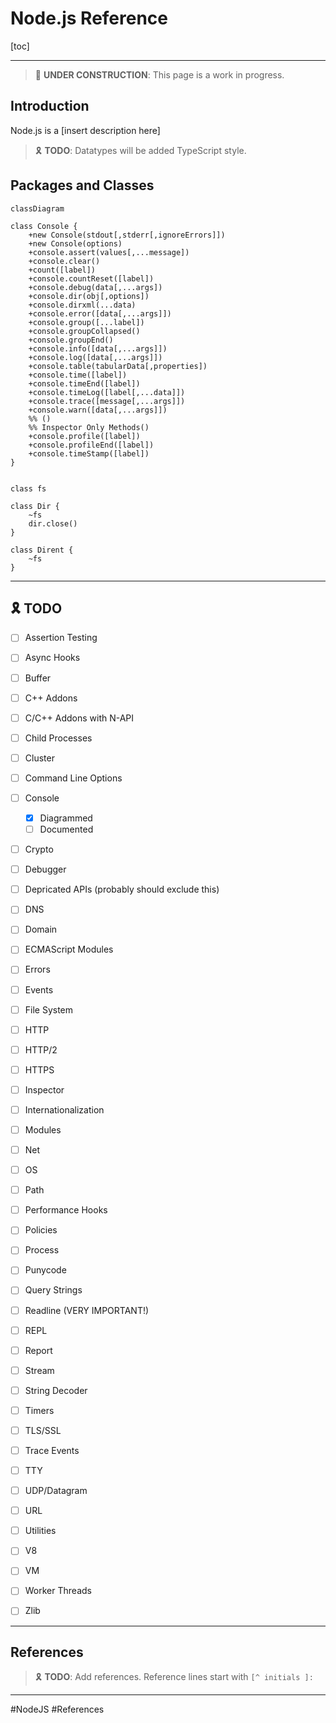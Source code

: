 # Node.js Reference

[toc]

---

> :construction: **UNDER CONSTRUCTION**: This page is a work in progress.

## Introduction

Node.js is a [insert description here]



> :reminder_ribbon: **TODO**: Datatypes will be added TypeScript style.



## Packages and Classes

```mermaid
classDiagram

class Console {
	+new Console(stdout[,stderr[,ignoreErrors]])
	+new Console(options)
	+console.assert(values[,...message])
	+console.clear()
	+count([label])
	+console.countReset([label])
	+console.debug(data[,...args])
	+console.dir(obj[,options])
	+console.dirxml(...data)
	+console.error([data[,...args]])
	+console.group([...label])
	+console.groupCollapsed()
	+console.groupEnd()
	+console.info([data[,...args]])
	+console.log([data[,...args]])
	+console.table(tabularData[,properties])
	+console.time([label])
	+console.timeEnd([label])
	+console.timeLog([label[,...data]])
	+console.trace([message[,...args]])
	+console.warn([data[,...args]])
	%% ()
	%% Inspector Only Methods()
	+console.profile([label])
	+console.profileEnd([label])
	+console.timeStamp([label])
}


class fs

class Dir {
	~fs
	dir.close()
}

class Dirent {
	~fs
}
```

---

## :reminder_ribbon: TODO

* [ ] Assertion Testing
* [ ] Async Hooks
* [ ] Buffer
* [ ] C++ Addons
* [ ] C/C++ Addons with N-API
* [ ] Child Processes
* [ ] Cluster
* [ ] Command Line Options
* [ ] Console
  * [x] Diagrammed
  * [ ] Documented
* [ ] Crypto
* [ ] Debugger
* [ ] Depricated APIs (probably should exclude this)
* [ ] DNS
* [ ] Domain
* [ ] ECMAScript Modules
* [ ] Errors
* [ ] Events
* [ ] File System
* [ ] HTTP
* [ ] HTTP/2
* [ ] HTTPS
* [ ] Inspector
* [ ] Internationalization
* [ ] Modules
* [ ] Net
* [ ] OS
* [ ] Path
* [ ] Performance Hooks
* [ ] Policies
* [ ] Process
* [ ] Punycode
* [ ] Query Strings
* [ ] Readline (VERY IMPORTANT!)
* [ ] REPL
* [ ] Report
* [ ] Stream
* [ ] String Decoder
* [ ] Timers
* [ ] TLS/SSL
* [ ] Trace Events
* [ ] TTY
* [ ] UDP/Datagram
* [ ] URL
* [ ] Utilities
* [ ] V8
* [ ] VM
* [ ] Worker Threads
* [ ] Zlib



---

## References

> :reminder_ribbon: **TODO**: Add references. Reference lines start with `[^ initials ]: `

[^ njs-api ]: Node.js Documentation. [v12.15.0](https://nodejs.org/dist/latest-v12.x/docs/api/)

---

#NodeJS #References